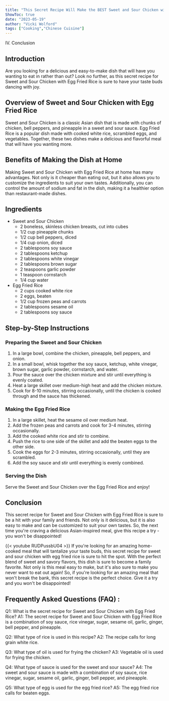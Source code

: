 ```yaml
---
title: "This Secret Recipe Will Make the BEST Sweet and Sour Chicken with Egg Fried Rice - You'll Never Want to Eat Out Again!"
ShowToc: true 
date: "2023-05-19"
author: "Vicki Wolford" 
tags: ["Cooking","Chinese Cuisine"]
---
```

IV. Conclusion

## Introduction
Are you looking for a delicious and easy-to-make dish that will have you wanting to eat in rather than out? Look no further, as this secret recipe for Sweet and Sour Chicken with Egg Fried Rice is sure to have your taste buds dancing with joy.

## Overview of Sweet and Sour Chicken with Egg Fried Rice
Sweet and Sour Chicken is a classic Asian dish that is made with chunks of chicken, bell peppers, and pineapple in a sweet and sour sauce. Egg Fried Rice is a popular dish made with cooked white rice, scrambled eggs, and vegetables. Together, these two dishes make a delicious and flavorful meal that will have you wanting more.

## Benefits of Making the Dish at Home
Making Sweet and Sour Chicken with Egg Fried Rice at home has many advantages. Not only is it cheaper than eating out, but it also allows you to customize the ingredients to suit your own tastes. Additionally, you can control the amount of sodium and fat in the dish, making it a healthier option than restaurant-made dishes.

## Ingredients
- Sweet and Sour Chicken
  - 2 boneless, skinless chicken breasts, cut into cubes
  - 1/2 cup pineapple chunks
  - 1/2 cup bell peppers, diced
  - 1/4 cup onion, diced
  - 2 tablespoons soy sauce
  - 2 tablespoons ketchup
  - 2 tablespoons white vinegar
  - 2 tablespoons brown sugar
  - 2 teaspoons garlic powder
  - 1 teaspoon cornstarch
  - 1/4 cup water
- Egg Fried Rice
  - 2 cups cooked white rice
  - 2 eggs, beaten
  - 1/2 cup frozen peas and carrots
  - 2 tablespoons sesame oil
  - 2 tablespoons soy sauce

## Step-by-Step Instructions
### Preparing the Sweet and Sour Chicken
1. In a large bowl, combine the chicken, pineapple, bell peppers, and onion.
2. In a small bowl, whisk together the soy sauce, ketchup, white vinegar, brown sugar, garlic powder, cornstarch, and water.
3. Pour the sauce over the chicken mixture and stir until everything is evenly coated.
4. Heat a large skillet over medium-high heat and add the chicken mixture.
5. Cook for 8-10 minutes, stirring occasionally, until the chicken is cooked through and the sauce has thickened.

### Making the Egg Fried Rice
1. In a large skillet, heat the sesame oil over medium heat.
2. Add the frozen peas and carrots and cook for 3-4 minutes, stirring occasionally.
3. Add the cooked white rice and stir to combine.
4. Push the rice to one side of the skillet and add the beaten eggs to the other side.
5. Cook the eggs for 2-3 minutes, stirring occasionally, until they are scrambled.
6. Add the soy sauce and stir until everything is evenly combined.

### Serving the Dish
Serve the Sweet and Sour Chicken over the Egg Fried Rice and enjoy!

## Conclusion
This secret recipe for Sweet and Sour Chicken with Egg Fried Rice is sure to be a hit with your family and friends. Not only is it delicious, but it is also easy to make and can be customized to suit your own tastes. So, the next time you're craving a delicious Asian-inspired meal, give this recipe a try - you won't be disappointed!

{{< youtube RUDPussbU04 >}} 
If you're looking for an amazing home-cooked meal that will tantalize your taste buds, this secret recipe for sweet and sour chicken with egg fried rice is sure to hit the spot. With the perfect blend of sweet and savory flavors, this dish is sure to become a family favorite. Not only is this meal easy to make, but it's also sure to make you never want to eat out again! So, if you're looking for an amazing meal that won't break the bank, this secret recipe is the perfect choice. Give it a try and you won't be disappointed!

## Frequently Asked Questions (FAQ) :
Q1: What is the secret recipe for Sweet and Sour Chicken with Egg Fried Rice?
A1: The secret recipe for Sweet and Sour Chicken with Egg Fried Rice is a combination of soy sauce, rice vinegar, sugar, sesame oil, garlic, ginger, bell pepper, and pineapple.

Q2: What type of rice is used in this recipe?
A2: The recipe calls for long grain white rice.

Q3: What type of oil is used for frying the chicken?
A3: Vegetable oil is used for frying the chicken.

Q4: What type of sauce is used for the sweet and sour sauce?
A4: The sweet and sour sauce is made with a combination of soy sauce, rice vinegar, sugar, sesame oil, garlic, ginger, bell pepper, and pineapple.

Q5: What type of egg is used for the egg fried rice?
A5: The egg fried rice calls for beaten eggs.


